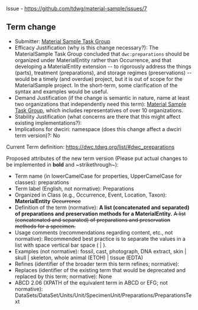 Issue - https://github.com/tdwg/material-sample/issues/7

## Term change

* Submitter: [Material Sample Task Group](https://www.tdwg.org/community/osr/material-sample/)
* Efficacy Justification (why is this change necessary?): The MaterialSample Task Group concluded that `dwc:preparations` should be organized under MaterialEntity rather than Occurrence, and that developing a MaterialEntity extension -- to rigorously address the things (parts), treatment (preparations), and storage regimes (preservations) -- would be a timely (and overdue) project, but it is out of scope for the MaterialSample project. In the short-term, some clarification of the syntax and examples would be useful.
* Demand Justification (if the change is semantic in nature, name at least two organizations that independently need this term): [Material Sample Task Group](https://www.tdwg.org/community/osr/material-sample/), which includes representatives of over 10 organizations.
* Stability Justification (what concerns are there that this might affect existing implementations?): 
* Implications for dwciri: namespace (does this change affect a dwciri term version)?: No

Current Term definition: https://dwc.tdwg.org/list/#dwc_preparations

Proposed attributes of the new term version (Please put actual changes to be implemented in **bold** and ~strikethrough~):

* Term name (in lowerCamelCase for properties, UpperCamelCase for classes): preparations
* Term label (English, not normative): Preparations
* Organized in Class (e.g., Occurrence, Event, Location, Taxon): **MaterialEntity** ~~Occurrence~~
* Definition of the term (normative): **A list (concatenated and separated) of preparations and preservation methods for a MaterialEntity.** ~~A list (concatenated and separated) of preparations and preservation methods for a specimen.~~
* Usage comments (recommendations regarding content, etc., not normative): Recommended best practice is to separate the values in a list with space vertical bar space ( | ).
* Examples (not normative): fossil, cast, photograph, DNA extract, skin | skull | skeleton, whole animal (ETOH) | tissue (EDTA)
* Refines (identifier of the broader term this term refines; normative): 
* Replaces (identifier of the existing term that would be deprecated and replaced by this term; normative): None
* ABCD 2.06 (XPATH of the equivalent term in ABCD or EFG; not normative): DataSets/DataSet/Units/Unit/SpecimenUnit/Preparations/PreparationsText
